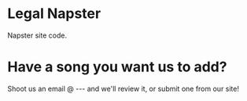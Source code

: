 # Legal Napster
Napster site code.

# Have a song you want us to add?
Shoot us an email @ --- and we'll review it, or submit one from our site!
